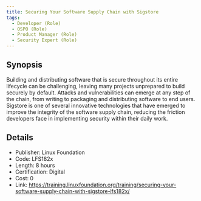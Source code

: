 ```yaml
---
title: Securing Your Software Supply Chain with Sigstore 
tags:
  - Developer (Role)
  - OSPO (Role)
  - Product Manager (Role)
  - Security Expert (Role)
---
```



## Synopsis


Building and distributing software that is secure throughout its entire lifecycle can be challenging, leaving many projects unprepared to build securely by default. Attacks and vulnerabilities can emerge at any step of the chain, from writing to packaging and distributing software to end users. Sigstore is one of several innovative technologies that have emerged to improve the integrity of the software supply chain, reducing the friction developers face in implementing security within their daily work.


## Details


- Publisher: Linux Foundation
- Code: LFS182x
- Length: 8 hours
- Certification: Digital
- Cost: 0
- Link: https://training.linuxfoundation.org/training/securing-your-software-supply-chain-with-sigstore-lfs182x/